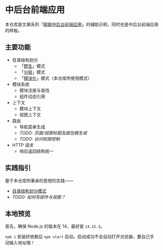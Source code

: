 # 中后台前端应用

本仓库是文章系列「[聊聊中后台前端应用](https://ourai.ws/series/talking-about-frontend-of-web-based-management-systems/)」的辅助示例，同时也是中后台前端应用的样板。

## 主要功能

- 目录结构划分
  - 「[野生](app/structure/wild)」模式
  - 「[分层](app/structure/layered)」模式
  - 「[模块化](app/structure/modularized)」模式（本仓库所使用模式）
- 模块系统
  - 模块注册与查找
  - 组件动态引用
- 上下文
  - 模块上下文
  - 视图上下文
- 路由
  - 导航菜单生成
  - _TODO: 页面/视图标题及面包屑生成_
  - _TODO: 访问权限控制_
- HTTP 请求
  - 响应返回结构统一

## 实践指引

基于本仓库所秉承的思想的实践——

- [目录结构划分模式](cookbook/patterns-of-directory-structure.md)
- _TODO: 如何写部件与视图？_

## 本地预览

首先，确保 Node.js 的版本在 14，最好是 `14.15.3`。

`npm i` 安装好依赖后 `npm start` 启动。启动成功不会自动打开浏览器，要自己手动输入地址哦！
